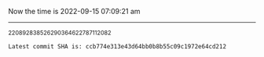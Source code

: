 Now the time is 2022-09-15 07:09:21 am

---

<small>220892838526290364622787112082</small>

```txt
Latest commit SHA is: ccb774e313e43d64bb0b8b55c09c1972e64cd212
```
